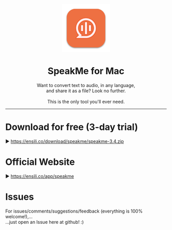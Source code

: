 <p align=center>
  <img height="150px" src="https://github.com/enSili-co/speakme/raw/main/images/logo.png"/>
</p>
<h1 align=center>SpeakMe for Mac</h1>
<p align=center>
  Want to convert text to audio, in any language,<br>and share it as a file? Look no further.<br><br>This is the only tool you'll ever need.
</p>


---

# Download for free (3-day trial)

▶︎ https://ensili.co/download/speakme/speakme-3.4.zip

# Official Website

▶︎ https://ensili.co/app/speakme

# Issues

For issues/comments/suggestions/feedback (everything is 100% welcome!),...    
...just open an Issue here at github! :)

